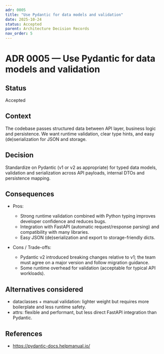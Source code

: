 ```yaml
---
adr: 0005
title: "Use Pydantic for data models and validation"
date: 2025-10-24
status: Accepted
parent: Architecture Decision Records
nav_order: 5
---
```


# ADR 0005 — Use Pydantic for data models and validation

## Status

Accepted

## Context

The codebase passes structured data between API layer, business logic and persistence. We want runtime validation, clear type hints, and easy (de)serialization for JSON and storage.

## Decision

Standardize on Pydantic (v1 or v2 as appropriate) for typed data models, validation and serialization across API payloads, internal DTOs and persistence mapping.

## Consequences

- Pros:
  - Strong runtime validation combined with Python typing improves developer confidence and reduces bugs.
  - Integration with FastAPI (automatic request/response parsing) and compatibility with many libraries.
  - Easy JSON (de)serialization and export to storage-friendly dicts.

- Cons / Trade-offs:
  - Pydantic v2 introduced breaking changes relative to v1; the team must agree on a major version and follow migration guidance.
  - Some runtime overhead for validation (acceptable for typical API workloads).

## Alternatives considered

- dataclasses + manual validation: lighter weight but requires more boilerplate and less runtime safety.
- attrs: flexible and performant, but less direct FastAPI integration than Pydantic.

## References

- https://pydantic-docs.helpmanual.io/
